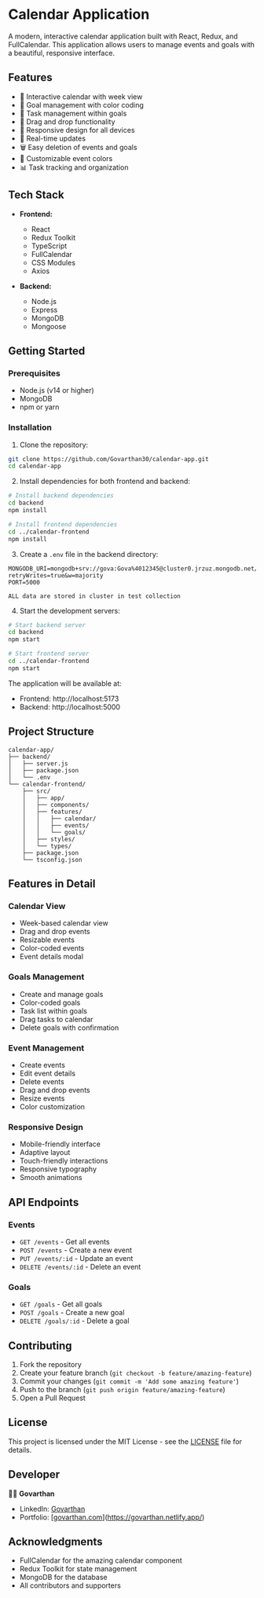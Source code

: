# Calendar Application

A modern, interactive calendar application built with React, Redux, and FullCalendar. This application allows users to manage events and goals with a beautiful, responsive interface.

## Features

- 📅 Interactive calendar with week view
- 🎯 Goal management with color coding
- 📝 Task management within goals
- 🎨 Drag and drop functionality
- 📱 Responsive design for all devices
- 🔄 Real-time updates
- 🗑️ Easy deletion of events and goals
- 🎨 Customizable event colors
- 📊 Task tracking and organization

## Tech Stack

- **Frontend:**
  - React
  - Redux Toolkit
  - TypeScript
  - FullCalendar
  - CSS Modules
  - Axios

- **Backend:**
  - Node.js
  - Express
  - MongoDB
  - Mongoose

## Getting Started

### Prerequisites

- Node.js (v14 or higher)
- MongoDB
- npm or yarn

### Installation

1. Clone the repository:
```bash
git clone https://github.com/Govarthan30/calendar-app.git
cd calendar-app
```

2. Install dependencies for both frontend and backend:
```bash
# Install backend dependencies
cd backend
npm install

# Install frontend dependencies
cd ../calendar-frontend
npm install
```

3. Create a `.env` file in the backend directory:
```env
MONGODB_URI=mongodb+srv://gova:Gova%4012345@cluster0.jrzuz.mongodb.net/?retryWrites=true&w=majority
PORT=5000
```
```ALL data are stored in cluster in test collection```

4. Start the development servers:

```bash
# Start backend server
cd backend
npm start

# Start frontend server
cd ../calendar-frontend
npm start
```

The application will be available at:
- Frontend: http://localhost:5173
- Backend: http://localhost:5000

## Project Structure

```
calendar-app/
├── backend/
│   ├── server.js
│   ├── package.json
│   └── .env
└── calendar-frontend/
    ├── src/
    │   ├── app/
    │   ├── components/
    │   ├── features/
    │   │   ├── calendar/
    │   │   ├── events/
    │   │   └── goals/
    │   ├── styles/
    │   └── types/
    ├── package.json
    └── tsconfig.json
```

## Features in Detail

### Calendar View
- Week-based calendar view
- Drag and drop events
- Resizable events
- Color-coded events
- Event details modal

### Goals Management
- Create and manage goals
- Color-coded goals
- Task list within goals
- Drag tasks to calendar
- Delete goals with confirmation

### Event Management
- Create events
- Edit event details
- Delete events
- Drag and drop events
- Resize events
- Color customization

### Responsive Design
- Mobile-friendly interface
- Adaptive layout
- Touch-friendly interactions
- Responsive typography
- Smooth animations

## API Endpoints

### Events
- `GET /events` - Get all events
- `POST /events` - Create a new event
- `PUT /events/:id` - Update an event
- `DELETE /events/:id` - Delete an event

### Goals
- `GET /goals` - Get all goals
- `POST /goals` - Create a new goal
- `DELETE /goals/:id` - Delete a goal

## Contributing

1. Fork the repository
2. Create your feature branch (`git checkout -b feature/amazing-feature`)
3. Commit your changes (`git commit -m 'Add some amazing feature'`)
4. Push to the branch (`git push origin feature/amazing-feature`)
5. Open a Pull Request

## License

This project is licensed under the MIT License - see the [LICENSE](LICENSE) file for details.

## Developer

👨‍💻 **Govarthan**

- LinkedIn: [Govarthan](https://www.linkedin.com/in/govarthan-v)
- Portfolio: [[govarthan.com](https://govarthan.netlify.app/)](https://govarthan.netlify.app/)

## Acknowledgments

- FullCalendar for the amazing calendar component
- Redux Toolkit for state management
- MongoDB for the database
- All contributors and supporters 
